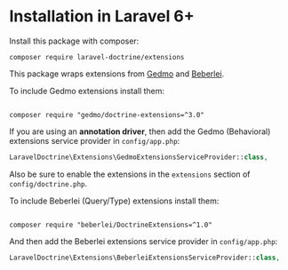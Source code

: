 # Installation in Laravel 6+

Install this package with composer:

```
composer require laravel-doctrine/extensions
```

This package wraps extensions from [Gedmo](https://github.com/Atlantic18/DoctrineExtensions) and [Beberlei](https://github.com/beberlei/DoctrineExtensions).

To include Gedmo extensions install them:

```

composer require "gedmo/doctrine-extensions=^3.0"
```

If you are using an **annotation driver**, then add the Gedmo (Behavioral) extensions service provider in `config/app.php`:

```php
LaravelDoctrine\Extensions\GedmoExtensionsServiceProvider::class,
```

Also be sure to enable the extensions in the `extensions` section of `config/doctrine.php`.

To include Beberlei (Query/Type) extensions install them:

```

composer require "beberlei/DoctrineExtensions=^1.0"
```

And then add the Beberlei extensions service provider in `config/app.php`:


```php
LaravelDoctrine\Extensions\BeberleiExtensionsServiceProvider::class,
```
